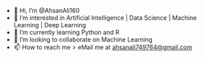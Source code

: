 - 👋 Hi, I’m @AhsanAli160
- 👀 I’m interested in Artificial Intelligence | Data Science | Machine Learning | Deep Learning
- 🌱 I’m currently learning Python and R
- 💞️ I’m looking to collaborate on Machine Learning
- 📫 How to reach me > eMail me at ahsanali749764@gmail.com

<!---
AhsanAli160/AhsanAli160 is a ✨ special ✨ repository because its `README.md` (this file) appears on your GitHub profile.
You can click the Preview link to take a look at your changes.
--->
